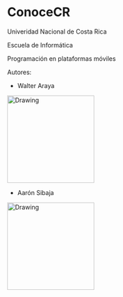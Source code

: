 # ConoceCR

Univeridad Nacional de Costa Rica

Escuela de Informática

Programación en plataformas móviles

Autores:


+ Walter Araya

<img src="https://cloud.githubusercontent.com/assets/7121256/26532070/0608fc72-43b5-11e7-88f9-9cbaf599199e.jpg" alt="Drawing" height="200" width="200"/>

+ Aarón Sibaja
<img src="https://cloud.githubusercontent.com/assets/7121256/26532069/046dabce-43b5-11e7-9c70-6e32475b3410.jpg" alt="Drawing" height="200" width="200"/>

